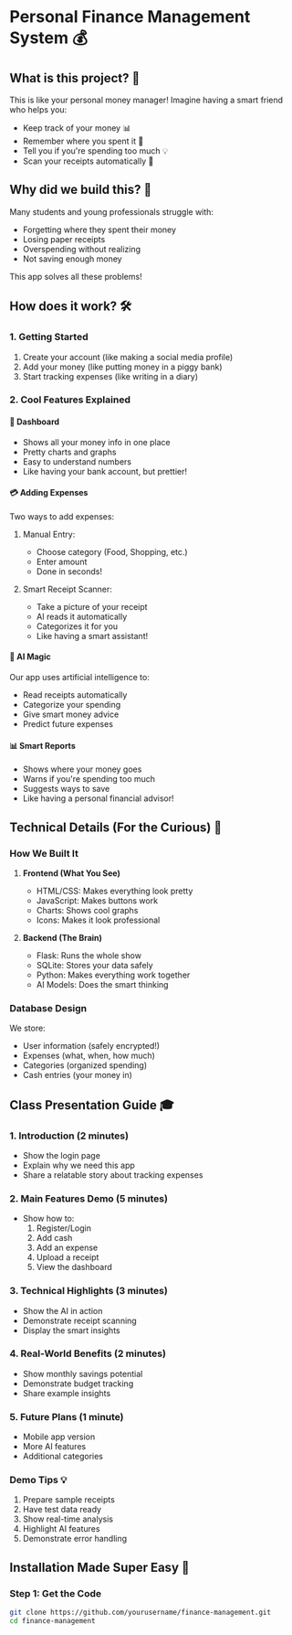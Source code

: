 # Personal Finance Management System 💰

## What is this project? 🤔
This is like your personal money manager! Imagine having a smart friend who helps you:
- Keep track of your money 📊
- Remember where you spent it 🧾
- Tell you if you're spending too much 💡
- Scan your receipts automatically 🤖

## Why did we build this? 🎯
Many students and young professionals struggle with:
- Forgetting where they spent their money
- Losing paper receipts
- Overspending without realizing
- Not saving enough money

This app solves all these problems!

## How does it work? 🛠️

### 1. Getting Started
1. Create your account (like making a social media profile)
2. Add your money (like putting money in a piggy bank)
3. Start tracking expenses (like writing in a diary)

### 2. Cool Features Explained

#### 📱 Dashboard
- Shows all your money info in one place
- Pretty charts and graphs
- Easy to understand numbers
- Like having your bank account, but prettier!

#### 💳 Adding Expenses
Two ways to add expenses:
1. Manual Entry:
   - Choose category (Food, Shopping, etc.)
   - Enter amount
   - Done in seconds!

2. Smart Receipt Scanner:
   - Take a picture of your receipt
   - AI reads it automatically
   - Categorizes it for you
   - Like having a smart assistant!

#### 🤖 AI Magic
Our app uses artificial intelligence to:
- Read receipts automatically
- Categorize your spending
- Give smart money advice
- Predict future expenses

#### 📊 Smart Reports
- Shows where your money goes
- Warns if you're spending too much
- Suggests ways to save
- Like having a personal financial advisor!

## Technical Details (For the Curious) 🔧

### How We Built It
1. **Frontend (What You See)**
   - HTML/CSS: Makes everything look pretty
   - JavaScript: Makes buttons work
   - Charts: Shows cool graphs
   - Icons: Makes it look professional

2. **Backend (The Brain)**
   - Flask: Runs the whole show
   - SQLite: Stores your data safely
   - Python: Makes everything work together
   - AI Models: Does the smart thinking

### Database Design
We store:
- User information (safely encrypted!)
- Expenses (what, when, how much)
- Categories (organized spending)
- Cash entries (your money in)

## Class Presentation Guide 🎓

### 1. Introduction (2 minutes)
- Show the login page
- Explain why we need this app
- Share a relatable story about tracking expenses

### 2. Main Features Demo (5 minutes)
- Show how to:
  1. Register/Login
  2. Add cash
  3. Add an expense
  4. Upload a receipt
  5. View the dashboard

### 3. Technical Highlights (3 minutes)
- Show the AI in action
- Demonstrate receipt scanning
- Display the smart insights

### 4. Real-World Benefits (2 minutes)
- Show monthly savings potential
- Demonstrate budget tracking
- Share example insights

### 5. Future Plans (1 minute)
- Mobile app version
- More AI features
- Additional categories

### Demo Tips 💡
1. Prepare sample receipts
2. Have test data ready
3. Show real-time analysis
4. Highlight AI features
5. Demonstrate error handling

## Installation Made Super Easy 🚀

### Step 1: Get the Code
```bash
git clone https://github.com/yourusername/finance-management.git
cd finance-management
```